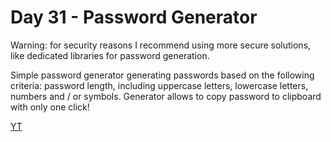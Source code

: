 # Day 31 - Password Generator

Warning: for security reasons I recommend using more secure solutions, like dedicated libraries for password generation.

Simple password generator generating passwords based on the following criteria: password length, including uppercase letters, lowercase letters, numbers and / or symbols. Generator allows to copy password to clipboard with only one click!

[YT](https://youtu.be/DBA2n1cWDUE)
